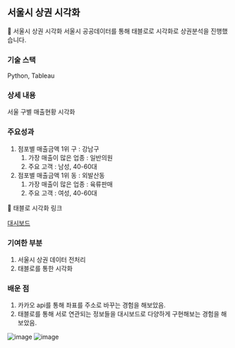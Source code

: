 ## 서울시 상권 시각화

<aside>
🚌 서울시 상권 시각화
서울시 공공데이터를 통해 태블로로 시각화로 상권분석을 진행했습니다.

</aside>

### 기술 스택

Python, Tableau

### 상세 내용

서울 구별 매출현황 시각화

### 주요성과

1. 점포별 매출금액 1위 구 : 강남구 
    1. 가장 매출이 많은 업종 : 일반의원
    2. 주요 고객 : 남성, 40-60대
2. 점포별 매출금액 1위 동 : 외발산동
    1. 가장 매출이 많은 업종 : 육류판매
    2. 주요 고객 : 여성, 40-60대


🔻 태블로 시각화 링크 

[대시보드](https://public.tableau.com/app/profile/.13208461/viz/shared/ZJ2H4Z638)

### 기여한 부분

1. 서울시 상권 데이터 전처리 
2. 태블로를 통한 시각화

### 배운 점

1. 카카오 api를 통해 좌표를 주소로 바꾸는 경험을 해보았음.
2. 태블로를 통해 서로 연관되는 정보들을 대시보드로 다양하게 구현해보는 경험을 해보았음.


![image](https://github.com/hyedall/visualization-of-commercial-districts-in-seoul/assets/106393197/5a1ce4e6-e6b6-4b50-9ff1-1808527116c1)
![image](https://github.com/hyedall/visualization-of-commercial-districts-in-seoul/assets/106393197/280c63e1-1f43-47c2-afbb-6f9c9dfdac92)



